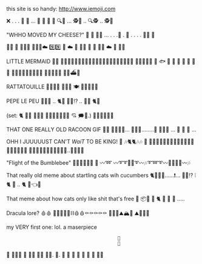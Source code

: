 this site is so handy: http://www.iemoji.com

❌ . . .  👣 👣 ...  👣 👣  👣 👣  🔍👀 ... 🕵️🔎 ..  🔍🕵️  .. 🕵️🔎 



"WHHO MOVED MY CHEESE?"
🧀 🧀 🧀🧀 ...  . . .🐀 . 🐁 . . . . 🐀🐁 🧀 



🎈💨 💨 🎈🎈🎈 🎈🎈🎈☁️   9️⃣9️⃣   🎈 ☁️ 🎈 🎈💨 🎈 🎈 🎈🎈 ☁️ 🎈 🎈💨 


LITTLE MERMAID
🌊🌊 🧜🏻‍♀️🧜🏻‍♀️🧜🏼‍♀️🧜🏿‍♀️🧜🏽‍♀️🧜🏼‍♀️🧜🏻‍♀️  🧜🏼‍♂️🔱🏰 🦑 🐟 🐋 🐡 🦐 🌊 🌊  🐉🐉  🐙🦹‍♀️📜✨🐚🎶🎵🎶 🧜‍♀️🍴🐠🦀  🌊🌊⛴🌊


RATTATOUILLE
🥣👨‍🍳🐀  🔪🧄🧅  🍽 🍆🥫🐾🍅🌿


PEPE LE PEU
 💞🦨💘     ..   🐈💨    👀🦨⁉️  ..    🚬🦨    🐈💨

(set: 🐈  👄🦨 💋💋💋 💓💞💞💗💕💗💓 💘 🗯💭.) 🐾🐾🐾🐾🐾🐾 


THAT ONE REALLY OLD RACOON GIF
 🤲🦝 🐾🐾🐾🐾...   🤲🦝💨........💨   🥣👐🦝 ...     🥣   👀 🦝 ...


OHH I JUUUUUST CAN'T *WaiT* TO BE KING!
👑    🎶🐈🐈🎶🎶 🦜  🦚🦚🦓🦒🦚🦒🦓🦒🦓🦓🦚🐘🐆🦩🦩🦩🦩🦩🐆 🦒🦒🐆🦒🦍🌴🦒🦍🐘🦒🌴..🐆🦒🦒🌅

"Flight of the Bumblebee"
🌷🌱🌻🌷🌱🌼    🐝 〰️➿ 〰️➰➰🐝💨➰〰️🎶➰➿➰〰️🐝➰💨➿〰️🎶

That really old meme about startling cats wih cucumbers
🐈💨💨💨......❗️...      🥒👀⁉️     ❕🐈 🥒   ..   🐈   🥒👈🤫


That meme about how cats only like shit that's free
🧶 📦🧻 🧺     🐈 🐾 🐾 🐾 .....

Dracula lore?
🩸🩸 🧛‍♂️🧛‍♀️🏯⛓🩸🩸⚰️⚰️⚰️⚰️⚰️  🌲🐺🌲⛰🏔🏰 ⛰🦇🌲🌲





my VERY first one: lol. a maserpiece

										     🎩
									         🤡
  🎡						    		   🤘👔🤟
🎪  🤹‍♂️			 			   				🦵🦵
 🤹‍♂️.  🎪. 		     👣 👣 👣 👣 👣 👣 👣  👞👞
